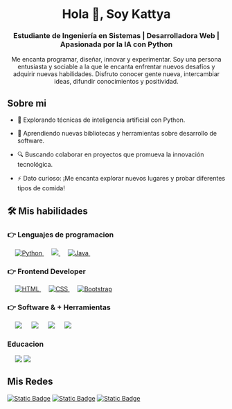 
<h1 align="center"> Hola 👋, Soy Kattya  </h1>


<h3 align="center">Estudiante de Ingeniería en Sistemas | Desarrolladora Web | Apasionada por la IA con Python</h3>

<p align="center">Me encanta programar, diseñar, innovar y experimentar. Soy una persona entusiasta y sociable a la que le encanta enfrentar nuevos desafíos y adquirir nuevas habilidades. Disfruto conocer gente nueva, intercambiar ideas, difundir conocimientos y positividad.</p>

## Sobre mi
- 🔭 Explorando técnicas de inteligencia artificial con Python.

- 🌱 Aprendiendo nuevas bibliotecas y herramientas sobre desarrollo de software.

- 🔍 Buscando colaborar en proyectos que promueva la innovación tecnológica.

- ⚡ Dato curioso: ¡Me encanta explorar nuevos lugares y probar diferentes tipos de comida!

## 🛠️ Mis habilidades
### 👉 Lenguajes de programacion
<p align="left"> 
  &emsp;
   <a href="https://www.python.org" target="_blank">
    <img alt="Python" src="https://img.shields.io/badge/Python-3776AB?style=for-the-badge&logo=python&logoColor=white">
  </a>
  &emsp;
 <a href="https://developer.mozilla.org/en-US/docs/Web/JavaScript" target="_blank"> 
    <img src="https://img.shields.io/badge/JavaScript-F7DF1E?style=for-the-badge&logo=JavaScript&logoColor=white">
   </a>
  &emsp;
 
  <a href="https://www.java.com" target="_blank"> 
    <img alt="Java" src="https://img.shields.io/badge/Java-ED8B00?style=for-the-badge&logo=openjdk&logoColor=white">
  </a>
  &emsp;
 </p>
  
### 👉 Frontend Developer
<p align="left"> 
  &emsp; 
  <a href="https://www.w3.org/html/" target="_blank"> 
   <img alt="HTML" src="https://img.shields.io/badge/HTML5-E34F26?style=for-the-badge&logo=html5&logoColor=white">
  </a>   
  &emsp;
  <a href="https://www.w3schools.com/css/" target="_blank">
    <img alt="CSS" src="https://img.shields.io/badge/CSS3-1572B6?style=for-the-badge&logo=css3&logoColor=white">
  </a> 
   &emsp;
  <a href="https://getbootstrap.com" target="_blank"> 
    <img alt="Bootstrap" src="https://img.shields.io/badge/Bootstrap-563D7C?style=for-the-badge&logo=bootstrap&logoColor=white"/>
  </a>
</p>

### 👉 Software & + Herramientas
<p align="left"> 
  &emsp; 
<img src="https://img.shields.io/badge/Notion-%23000000.svg?style=for-the-badge&logo=notion&logoColor=white">
&emsp;
<img src="https://img.shields.io/badge/Visual_Studio_Code-0078D4?style=for-the-badge&logo=visual%20studio%20code&logoColor=white">
&emsp;

<img src="https://img.shields.io/badge/Canva-%2300C4CC.svg?&style=for-the-badge&logo=Canva&logoColor=white">
&emsp;
<img src="https://img.shields.io/badge/Figma-F24E1E?style=for-the-badge&logo=figma&logoColor=white">
</p>


### Educacion
<p align="left"> 
  &emsp; 
<img src="https://img.shields.io/badge/Coursera-0056D2?style=for-the-badge&logo=Coursera&logoColor=white">

<img src="https://img.shields.io/badge/Duolingo-58CC02?style=for-the-badge&logo=Duolingo&logoColor=white">
</p>

## Mis Redes
<a href="www.linkedin.com/in/kattya-torrez-dev"><img alt="Static Badge" src="https://shields-io.translate.goog/badge/-maker?style=flat&logo=linkedin&logoColor=white&color=black"></a>
<a href="https://www.youtube.com/@kattyatorrez3396" ><img alt="Static Badge" src="https://shields-io.translate.goog/badge/-maker?style=flat&logo=youtube&logoColor=white&color=black"></a>
<a href="https://www.instagram.com/kattys_cecili?igsh=emZ2MWx3Z2RtMXcz"><img alt="Static Badge" src="https://shields-io.translate.goog/badge/-maker?style=flat&logo=instagram&logoColor=white&color=black"></a>







